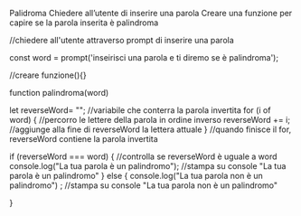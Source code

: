 Palidroma
Chiedere all’utente di inserire una parola
Creare una funzione per capire se la parola inserita è palindroma


//chiedere all'utente attraverso prompt di inserire una parola

const word = prompt('inseirisci una parola e ti diremo se è palindroma');

//creare funzione(){}

function palindroma(word)

let reverseWord= "";  //variabile che conterra la parola invertita
for (i of word) {   //percorro le lettere della parola in ordine inverso
    reverseWord += i;     //aggiunge alla fine di reverseWord la lettera attuale
}                       //quando finisce il for, reverseWord contiene la parola invertita

if (reverseWord === word) {  //controlla se reverseWord è uguale a word
    console.log("La tua parola è un palindromo");  //stampa su console "La tua parola è un palindromo"
} else {
    console.log("La tua parola non è un palindromo") ;     //stampa su console "La tua parola non è un palindromo"

}